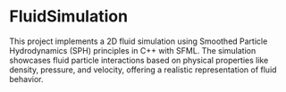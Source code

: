 # FluidSimulation
This project implements a 2D fluid simulation using Smoothed Particle Hydrodynamics (SPH) principles in C++ with SFML. The simulation showcases fluid particle interactions based on physical properties like density, pressure, and velocity, offering a realistic representation of fluid behavior.
